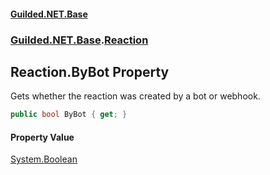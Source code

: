 
#### [Guilded.NET.Base](index 'index')
### [Guilded.NET.Base](index#Guilded_NET_Base 'Guilded.NET.Base').[Reaction](Reaction 'Guilded.NET.Base.Reaction')
## Reaction.ByBot Property
Gets whether the reaction was created by a bot or webhook.  
```csharp
public bool ByBot { get; }
```

#### Property Value
[System.Boolean](https://docs.microsoft.com/en-us/dotnet/api/System.Boolean 'System.Boolean')
